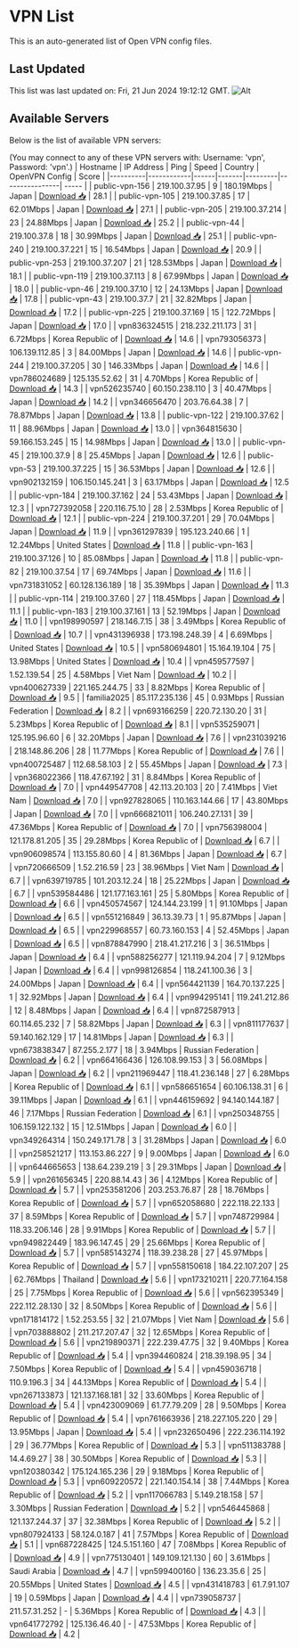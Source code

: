 # VPN List

This is an auto-generated list of Open VPN config files.

## Last Updated

This list was last updated on: Fri, 21 Jun 2024 19:12:12 GMT.
![Alt](https://repobeats.axiom.co/api/embed/186b98318ef1479477931607c1ad7d823f12451f.svg "Repobeats analytics image")

## Available Servers

Below is the list of available VPN servers:

(You may connect to any of these VPN servers with: Username: 'vpn', Password: 'vpn'.)
| Hostname | IP Address | Ping | Speed | Country | OpenVPN Config | Score |
|----------|------------|------|-------|---------|----------------| ----- |
| public-vpn-156 | 219.100.37.95 | 9 | 180.19Mbps | Japan | [Download 📥](./configs/server_0_JP.ovpn) | 28.1 |
| public-vpn-105 | 219.100.37.85 | 17 | 62.01Mbps | Japan | [Download 📥](./configs/server_1_JP.ovpn) | 27.1 |
| public-vpn-205 | 219.100.37.214 | 23 | 24.88Mbps | Japan | [Download 📥](./configs/server_2_JP.ovpn) | 25.2 |
| public-vpn-44 | 219.100.37.8 | 18 | 30.99Mbps | Japan | [Download 📥](./configs/server_3_JP.ovpn) | 25.1 |
| public-vpn-240 | 219.100.37.221 | 15 | 16.54Mbps | Japan | [Download 📥](./configs/server_4_JP.ovpn) | 20.9 |
| public-vpn-253 | 219.100.37.207 | 21 | 128.53Mbps | Japan | [Download 📥](./configs/server_5_JP.ovpn) | 18.1 |
| public-vpn-119 | 219.100.37.113 | 8 | 67.99Mbps | Japan | [Download 📥](./configs/server_6_JP.ovpn) | 18.0 |
| public-vpn-46 | 219.100.37.10 | 12 | 24.13Mbps | Japan | [Download 📥](./configs/server_7_JP.ovpn) | 17.8 |
| public-vpn-43 | 219.100.37.7 | 21 | 32.82Mbps | Japan | [Download 📥](./configs/server_8_JP.ovpn) | 17.2 |
| public-vpn-225 | 219.100.37.169 | 15 | 122.72Mbps | Japan | [Download 📥](./configs/server_9_JP.ovpn) | 17.0 |
| vpn836324515 | 218.232.211.173 | 31 | 6.72Mbps | Korea Republic of | [Download 📥](./configs/server_10_KR.ovpn) | 14.6 |
| vpn793056373 | 106.139.112.85 | 3 | 84.00Mbps | Japan | [Download 📥](./configs/server_11_JP.ovpn) | 14.6 |
| public-vpn-244 | 219.100.37.205 | 30 | 146.33Mbps | Japan | [Download 📥](./configs/server_12_JP.ovpn) | 14.6 |
| vpn786024689 | 125.135.52.62 | 31 | 4.70Mbps | Korea Republic of | [Download 📥](./configs/server_13_KR.ovpn) | 14.3 |
| vpn526235740 | 60.150.238.110 | 3 | 40.47Mbps | Japan | [Download 📥](./configs/server_14_JP.ovpn) | 14.2 |
| vpn346656470 | 203.76.64.38 | 7 | 78.87Mbps | Japan | [Download 📥](./configs/server_15_JP.ovpn) | 13.8 |
| public-vpn-122 | 219.100.37.62 | 11 | 88.96Mbps | Japan | [Download 📥](./configs/server_16_JP.ovpn) | 13.0 |
| vpn364815630 | 59.166.153.245 | 15 | 14.98Mbps | Japan | [Download 📥](./configs/server_17_JP.ovpn) | 13.0 |
| public-vpn-45 | 219.100.37.9 | 8 | 25.45Mbps | Japan | [Download 📥](./configs/server_18_JP.ovpn) | 12.6 |
| public-vpn-53 | 219.100.37.225 | 15 | 36.53Mbps | Japan | [Download 📥](./configs/server_19_JP.ovpn) | 12.6 |
| vpn902132159 | 106.150.145.241 | 3 | 63.17Mbps | Japan | [Download 📥](./configs/server_20_JP.ovpn) | 12.5 |
| public-vpn-184 | 219.100.37.162 | 24 | 53.43Mbps | Japan | [Download 📥](./configs/server_21_JP.ovpn) | 12.3 |
| vpn727392058 | 220.116.75.10 | 28 | 2.53Mbps | Korea Republic of | [Download 📥](./configs/server_22_KR.ovpn) | 12.1 |
| public-vpn-224 | 219.100.37.201 | 29 | 70.04Mbps | Japan | [Download 📥](./configs/server_23_JP.ovpn) | 11.9 |
| vpn361297839 | 195.123.240.66 | 1 | 12.24Mbps | United States | [Download 📥](./configs/server_24_US.ovpn) | 11.8 |
| public-vpn-163 | 219.100.37.126 | 10 | 85.08Mbps | Japan | [Download 📥](./configs/server_25_JP.ovpn) | 11.8 |
| public-vpn-82 | 219.100.37.54 | 17 | 69.74Mbps | Japan | [Download 📥](./configs/server_26_JP.ovpn) | 11.6 |
| vpn731831052 | 60.128.136.189 | 18 | 35.39Mbps | Japan | [Download 📥](./configs/server_27_JP.ovpn) | 11.3 |
| public-vpn-114 | 219.100.37.60 | 27 | 118.45Mbps | Japan | [Download 📥](./configs/server_28_JP.ovpn) | 11.1 |
| public-vpn-183 | 219.100.37.161 | 13 | 52.19Mbps | Japan | [Download 📥](./configs/server_29_JP.ovpn) | 11.0 |
| vpn198990597 | 218.146.7.15 | 38 | 3.49Mbps | Korea Republic of | [Download 📥](./configs/server_30_KR.ovpn) | 10.7 |
| vpn431396938 | 173.198.248.39 | 4 | 6.69Mbps | United States | [Download 📥](./configs/server_31_US.ovpn) | 10.5 |
| vpn580694801 | 15.164.19.104 | 75 | 13.98Mbps | United States | [Download 📥](./configs/server_32_US.ovpn) | 10.4 |
| vpn459577597 | 1.52.139.54 | 25 | 4.58Mbps | Viet Nam | [Download 📥](./configs/server_33_VN.ovpn) | 10.2 |
| vpn400627339 | 221.165.244.75 | 33 | 8.82Mbps | Korea Republic of | [Download 📥](./configs/server_34_KR.ovpn) | 9.5 |
| familia2025 | 85.117.235.136 | 45 | 0.93Mbps | Russian Federation | [Download 📥](./configs/server_35_RU.ovpn) | 8.2 |
| vpn693166259 | 220.72.130.20 | 31 | 5.23Mbps | Korea Republic of | [Download 📥](./configs/server_36_KR.ovpn) | 8.1 |
| vpn535259071 | 125.195.96.60 | 6 | 32.20Mbps | Japan | [Download 📥](./configs/server_37_JP.ovpn) | 7.6 |
| vpn231039216 | 218.148.86.206 | 28 | 11.77Mbps | Korea Republic of | [Download 📥](./configs/server_38_KR.ovpn) | 7.6 |
| vpn400725487 | 112.68.58.103 | 2 | 55.45Mbps | Japan | [Download 📥](./configs/server_39_JP.ovpn) | 7.3 |
| vpn368022366 | 118.47.67.192 | 31 | 8.84Mbps | Korea Republic of | [Download 📥](./configs/server_40_KR.ovpn) | 7.0 |
| vpn449547708 | 42.113.20.103 | 20 | 7.41Mbps | Viet Nam | [Download 📥](./configs/server_41_VN.ovpn) | 7.0 |
| vpn927828065 | 110.163.144.66 | 17 | 43.80Mbps | Japan | [Download 📥](./configs/server_42_JP.ovpn) | 7.0 |
| vpn666821011 | 106.240.27.131 | 39 | 47.36Mbps | Korea Republic of | [Download 📥](./configs/server_43_KR.ovpn) | 7.0 |
| vpn756398004 | 121.178.81.205 | 35 | 29.28Mbps | Korea Republic of | [Download 📥](./configs/server_44_KR.ovpn) | 6.7 |
| vpn906098574 | 113.155.80.60 | 4 | 81.36Mbps | Japan | [Download 📥](./configs/server_45_JP.ovpn) | 6.7 |
| vpn720666509 | 1.52.216.59 | 23 | 38.96Mbps | Viet Nam | [Download 📥](./configs/server_46_VN.ovpn) | 6.7 |
| vpn639719785 | 101.203.12.24 | 18 | 25.22Mbps | Japan | [Download 📥](./configs/server_47_JP.ovpn) | 6.7 |
| vpn539584486 | 121.177.163.161 | 25 | 5.80Mbps | Korea Republic of | [Download 📥](./configs/server_48_KR.ovpn) | 6.6 |
| vpn450574567 | 124.144.23.199 | 1 | 91.10Mbps | Japan | [Download 📥](./configs/server_49_JP.ovpn) | 6.5 |
| vpn551216849 | 36.13.39.73 | 1 | 95.87Mbps | Japan | [Download 📥](./configs/server_50_JP.ovpn) | 6.5 |
| vpn229968557 | 60.73.160.153 | 4 | 52.45Mbps | Japan | [Download 📥](./configs/server_51_JP.ovpn) | 6.5 |
| vpn878847990 | 218.41.217.216 | 3 | 36.51Mbps | Japan | [Download 📥](./configs/server_52_JP.ovpn) | 6.4 |
| vpn588256277 | 121.119.94.204 | 7 | 9.12Mbps | Japan | [Download 📥](./configs/server_53_JP.ovpn) | 6.4 |
| vpn998126854 | 118.241.100.36 | 3 | 24.00Mbps | Japan | [Download 📥](./configs/server_54_JP.ovpn) | 6.4 |
| vpn564421139 | 164.70.137.225 | 1 | 32.92Mbps | Japan | [Download 📥](./configs/server_55_JP.ovpn) | 6.4 |
| vpn994295141 | 119.241.212.86 | 12 | 8.48Mbps | Japan | [Download 📥](./configs/server_56_JP.ovpn) | 6.4 |
| vpn872587913 | 60.114.65.232 | 7 | 58.82Mbps | Japan | [Download 📥](./configs/server_57_JP.ovpn) | 6.3 |
| vpn811177637 | 59.140.162.129 | 17 | 14.81Mbps | Japan | [Download 📥](./configs/server_58_JP.ovpn) | 6.3 |
| vpn673838347 | 87.255.2.177 | 18 | 3.94Mbps | Russian Federation | [Download 📥](./configs/server_59_RU.ovpn) | 6.2 |
| vpn664166436 | 126.108.99.153 | 3 | 56.08Mbps | Japan | [Download 📥](./configs/server_60_JP.ovpn) | 6.2 |
| vpn211969447 | 118.41.236.148 | 27 | 6.28Mbps | Korea Republic of | [Download 📥](./configs/server_61_KR.ovpn) | 6.1 |
| vpn586651654 | 60.106.138.31 | 6 | 39.11Mbps | Japan | [Download 📥](./configs/server_62_JP.ovpn) | 6.1 |
| vpn446159692 | 94.140.144.187 | 46 | 7.17Mbps | Russian Federation | [Download 📥](./configs/server_63_RU.ovpn) | 6.1 |
| vpn250348755 | 106.159.122.132 | 15 | 12.51Mbps | Japan | [Download 📥](./configs/server_64_JP.ovpn) | 6.0 |
| vpn349264314 | 150.249.171.78 | 3 | 31.28Mbps | Japan | [Download 📥](./configs/server_65_JP.ovpn) | 6.0 |
| vpn258521217 | 113.153.86.227 | 9 | 9.00Mbps | Japan | [Download 📥](./configs/server_66_JP.ovpn) | 6.0 |
| vpn644665653 | 138.64.239.219 | 3 | 29.31Mbps | Japan | [Download 📥](./configs/server_67_JP.ovpn) | 5.9 |
| vpn261656345 | 220.88.14.43 | 36 | 4.12Mbps | Korea Republic of | [Download 📥](./configs/server_68_KR.ovpn) | 5.7 |
| vpn253581206 | 203.253.76.87 | 28 | 18.76Mbps | Korea Republic of | [Download 📥](./configs/server_69_KR.ovpn) | 5.7 |
| vpn652058680 | 222.118.22.133 | 37 | 8.59Mbps | Korea Republic of | [Download 📥](./configs/server_70_KR.ovpn) | 5.7 |
| vpn748729984 | 118.33.206.146 | 28 | 9.91Mbps | Korea Republic of | [Download 📥](./configs/server_71_KR.ovpn) | 5.7 |
| vpn949822449 | 183.96.147.45 | 29 | 25.66Mbps | Korea Republic of | [Download 📥](./configs/server_72_KR.ovpn) | 5.7 |
| vpn585143274 | 118.39.238.28 | 27 | 45.97Mbps | Korea Republic of | [Download 📥](./configs/server_73_KR.ovpn) | 5.7 |
| vpn558150618 | 184.22.107.207 | 25 | 62.76Mbps | Thailand | [Download 📥](./configs/server_74_TH.ovpn) | 5.6 |
| vpn173210211 | 220.77.164.158 | 25 | 7.75Mbps | Korea Republic of | [Download 📥](./configs/server_75_KR.ovpn) | 5.6 |
| vpn562395349 | 222.112.28.130 | 32 | 8.50Mbps | Korea Republic of | [Download 📥](./configs/server_76_KR.ovpn) | 5.6 |
| vpn171814172 | 1.52.253.55 | 32 | 21.07Mbps | Viet Nam | [Download 📥](./configs/server_77_VN.ovpn) | 5.6 |
| vpn703888802 | 211.217.207.47 | 32 | 12.65Mbps | Korea Republic of | [Download 📥](./configs/server_78_KR.ovpn) | 5.6 |
| vpn219890371 | 222.239.47.75 | 32 | 9.40Mbps | Korea Republic of | [Download 📥](./configs/server_79_KR.ovpn) | 5.4 |
| vpn394460824 | 218.39.198.95 | 34 | 7.50Mbps | Korea Republic of | [Download 📥](./configs/server_80_KR.ovpn) | 5.4 |
| vpn459036718 | 110.9.196.3 | 34 | 44.13Mbps | Korea Republic of | [Download 📥](./configs/server_81_KR.ovpn) | 5.4 |
| vpn267133873 | 121.137.168.181 | 32 | 33.60Mbps | Korea Republic of | [Download 📥](./configs/server_82_KR.ovpn) | 5.4 |
| vpn423009069 | 61.77.79.209 | 28 | 9.50Mbps | Korea Republic of | [Download 📥](./configs/server_83_KR.ovpn) | 5.4 |
| vpn761663936 | 218.227.105.220 | 29 | 13.95Mbps | Japan | [Download 📥](./configs/server_84_JP.ovpn) | 5.4 |
| vpn232650496 | 222.236.114.192 | 29 | 36.77Mbps | Korea Republic of | [Download 📥](./configs/server_85_KR.ovpn) | 5.3 |
| vpn511383788 | 14.4.69.27 | 38 | 30.50Mbps | Korea Republic of | [Download 📥](./configs/server_86_KR.ovpn) | 5.3 |
| vpn120380342 | 175.124.165.236 | 29 | 9.18Mbps | Korea Republic of | [Download 📥](./configs/server_87_KR.ovpn) | 5.3 |
| vpn609220572 | 221.140.154.14 | 38 | 7.44Mbps | Korea Republic of | [Download 📥](./configs/server_88_KR.ovpn) | 5.2 |
| vpn117066783 | 5.149.218.158 | 57 | 3.30Mbps | Russian Federation | [Download 📥](./configs/server_89_RU.ovpn) | 5.2 |
| vpn546445868 | 121.137.244.37 | 37 | 32.38Mbps | Korea Republic of | [Download 📥](./configs/server_90_KR.ovpn) | 5.2 |
| vpn807924133 | 58.124.0.187 | 41 | 7.57Mbps | Korea Republic of | [Download 📥](./configs/server_91_KR.ovpn) | 5.1 |
| vpn687228425 | 124.5.151.160 | 47 | 7.08Mbps | Korea Republic of | [Download 📥](./configs/server_92_KR.ovpn) | 4.9 |
| vpn775130401 | 149.109.121.130 | 60 | 3.61Mbps | Saudi Arabia | [Download 📥](./configs/server_93_SA.ovpn) | 4.7 |
| vpn599400160 | 136.23.35.6 | 25 | 20.55Mbps | United States | [Download 📥](./configs/server_94_US.ovpn) | 4.5 |
| vpn431418783 | 61.7.91.107 | 19 | 0.59Mbps | Japan | [Download 📥](./configs/server_95_JP.ovpn) | 4.4 |
| vpn739058737 | 211.57.31.252 | - | 5.36Mbps | Korea Republic of | [Download 📥](./configs/server_96_KR.ovpn) | 4.3 |
| vpn641772792 | 125.136.46.40 | - | 47.53Mbps | Korea Republic of | [Download 📥](./configs/server_97_KR.ovpn) | 4.2 |
